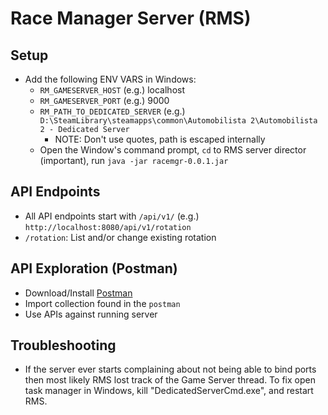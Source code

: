 # Race Manager Server (RMS)

## Setup
 - Add the following ENV VARS in Windows:
   - `RM_GAMESERVER_HOST` (e.g.) localhost
   - `RM_GAMESERVER_PORT` (e.g.) 9000
   - `RM_PATH_TO_DEDICATED_SERVER` (e.g.) `D:\SteamLibrary\steamapps\common\Automobilista 2\Automobilista 2 - Dedicated Server`
     - NOTE: Don't use quotes, path is escaped internally
   - Open the Window's command prompt, `cd` to RMS server director (important), run `java -jar racemgr-0.0.1.jar`

## API Endpoints
 - All API endpoints start with `/api/v1/` (e.g.) `http://localhost:8080/api/v1/rotation`
 - `/rotation`: List and/or change existing rotation

## API Exploration (Postman)
 - Download/Install [Postman](https://www.postman.com/downloads/)
 - Import collection found in the `postman`
 - Use APIs against running server

## Troubleshooting
 - If the server ever starts complaining about not being able to bind ports then most likely RMS lost track of the Game Server thread. To fix open task manager in Windows, kill "DedicatedServerCmd.exe", and restart RMS.